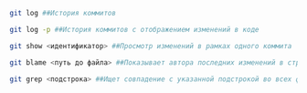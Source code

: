 ```bash
git log ##История коммитов
```

```bash
git log -p ##История коммитов с отображением изменений в коде
```

```bash
git show <идентификатор> ##Просмотр изменений в рамках одного коммита
```

```bash
git blame <путь до файла> ##Показывает автора последних изменений в строчках файла
```

```bash
git grep <подстрока> ##Ищет совпадение с указанной подстрокой во всех файлах проекта
```
